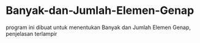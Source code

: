 # Banyak-dan-Jumlah-Elemen-Genap
program ini dibuat untuk menentukan Banyak dan Jumlah Elemen Genap, penjelasan terlampir
